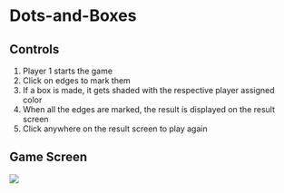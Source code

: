 # Dots-and-Boxes

## Controls
1. Player 1 starts the game
2. Click on edges to mark them
3. If a box is made, it gets shaded with the respective player assigned color
4. When all the edges are marked, the result is displayed on the result screen
5. Click anywhere on the result screen to play again

## Game Screen
![](https://github.com/rudrajit1729/CodeBucket/blob/master/Game_Bucket/Dots_and_Boxes/images/screenshot.jpg)